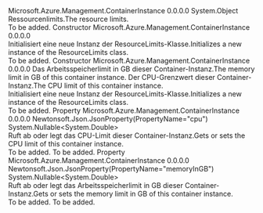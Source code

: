 <Type Name="ResourceLimits" FullName="Microsoft.Azure.Management.ContainerInstance.Models.ResourceLimits">
  <TypeSignature Language="C#" Value="public class ResourceLimits" />
  <TypeSignature Language="ILAsm" Value=".class public auto ansi beforefieldinit ResourceLimits extends System.Object" />
  <TypeSignature Language="DocId" Value="T:Microsoft.Azure.Management.ContainerInstance.Models.ResourceLimits" />
  <TypeSignature Language="VB.NET" Value="Public Class ResourceLimits" />
  <TypeSignature Language="F#" Value="type ResourceLimits = class" />
  <AssemblyInfo>
    <AssemblyName>Microsoft.Azure.Management.ContainerInstance</AssemblyName>
    <AssemblyVersion>0.0.0.0</AssemblyVersion>
  </AssemblyInfo>
  <Base>
    <BaseTypeName>System.Object</BaseTypeName>
  </Base>
  <Interfaces />
  <Docs>
    <summary>
            <span data-ttu-id="92e14-101">Ressourcenlimits.</span><span class="sxs-lookup"><span data-stu-id="92e14-101">The resource limits.</span></span>
            </summary>
    <remarks>To be added.</remarks>
  </Docs>
  <Members>
    <Member MemberName=".ctor">
      <MemberSignature Language="C#" Value="public ResourceLimits ();" />
      <MemberSignature Language="ILAsm" Value=".method public hidebysig specialname rtspecialname instance void .ctor() cil managed" />
      <MemberSignature Language="DocId" Value="M:Microsoft.Azure.Management.ContainerInstance.Models.ResourceLimits.#ctor" />
      <MemberSignature Language="VB.NET" Value="Public Sub New ()" />
      <MemberType>Constructor</MemberType>
      <AssemblyInfo>
        <AssemblyName>Microsoft.Azure.Management.ContainerInstance</AssemblyName>
        <AssemblyVersion>0.0.0.0</AssemblyVersion>
      </AssemblyInfo>
      <Parameters />
      <Docs>
        <summary>
            <span data-ttu-id="92e14-102">Initialisiert eine neue Instanz der ResourceLimits-Klasse.</span><span class="sxs-lookup"><span data-stu-id="92e14-102">Initializes a new instance of the ResourceLimits class.</span></span>
            </summary>
        <remarks>To be added.</remarks>
      </Docs>
    </Member>
    <Member MemberName=".ctor">
      <MemberSignature Language="C#" Value="public ResourceLimits (Nullable&lt;double&gt; memoryInGB = null, Nullable&lt;double&gt; cpu = null);" />
      <MemberSignature Language="ILAsm" Value=".method public hidebysig specialname rtspecialname instance void .ctor(valuetype System.Nullable`1&lt;float64&gt; memoryInGB, valuetype System.Nullable`1&lt;float64&gt; cpu) cil managed" />
      <MemberSignature Language="DocId" Value="M:Microsoft.Azure.Management.ContainerInstance.Models.ResourceLimits.#ctor(System.Nullable{System.Double},System.Nullable{System.Double})" />
      <MemberSignature Language="VB.NET" Value="Public Sub New (Optional memoryInGB As Nullable(Of Double) = null, Optional cpu As Nullable(Of Double) = null)" />
      <MemberSignature Language="F#" Value="new Microsoft.Azure.Management.ContainerInstance.Models.ResourceLimits : Nullable&lt;double&gt; * Nullable&lt;double&gt; -&gt; Microsoft.Azure.Management.ContainerInstance.Models.ResourceLimits" Usage="new Microsoft.Azure.Management.ContainerInstance.Models.ResourceLimits (memoryInGB, cpu)" />
      <MemberType>Constructor</MemberType>
      <AssemblyInfo>
        <AssemblyName>Microsoft.Azure.Management.ContainerInstance</AssemblyName>
        <AssemblyVersion>0.0.0.0</AssemblyVersion>
      </AssemblyInfo>
      <Parameters>
        <Parameter Name="memoryInGB" Type="System.Nullable&lt;System.Double&gt;" />
        <Parameter Name="cpu" Type="System.Nullable&lt;System.Double&gt;" />
      </Parameters>
      <Docs>
        <param name="memoryInGB"><span data-ttu-id="92e14-103">Das Arbeitsspeicherlimit in GB dieser Container-Instanz.</span><span class="sxs-lookup"><span data-stu-id="92e14-103">The memory limit in GB of this container instance.</span></span></param>
        <param name="cpu"><span data-ttu-id="92e14-104">Der CPU-Grenzwert dieser Container-Instanz.</span><span class="sxs-lookup"><span data-stu-id="92e14-104">The CPU limit of this container instance.</span></span></param>
        <summary>
            <span data-ttu-id="92e14-105">Initialisiert eine neue Instanz der ResourceLimits-Klasse.</span><span class="sxs-lookup"><span data-stu-id="92e14-105">Initializes a new instance of the ResourceLimits class.</span></span>
            </summary>
        <remarks>To be added.</remarks>
      </Docs>
    </Member>
    <Member MemberName="Cpu">
      <MemberSignature Language="C#" Value="public Nullable&lt;double&gt; Cpu { get; set; }" />
      <MemberSignature Language="ILAsm" Value=".property instance valuetype System.Nullable`1&lt;float64&gt; Cpu" />
      <MemberSignature Language="DocId" Value="P:Microsoft.Azure.Management.ContainerInstance.Models.ResourceLimits.Cpu" />
      <MemberSignature Language="VB.NET" Value="Public Property Cpu As Nullable(Of Double)" />
      <MemberSignature Language="F#" Value="member this.Cpu : Nullable&lt;double&gt; with get, set" Usage="Microsoft.Azure.Management.ContainerInstance.Models.ResourceLimits.Cpu" />
      <MemberType>Property</MemberType>
      <AssemblyInfo>
        <AssemblyName>Microsoft.Azure.Management.ContainerInstance</AssemblyName>
        <AssemblyVersion>0.0.0.0</AssemblyVersion>
      </AssemblyInfo>
      <Attributes>
        <Attribute>
          <AttributeName>Newtonsoft.Json.JsonProperty(PropertyName="cpu")</AttributeName>
        </Attribute>
      </Attributes>
      <ReturnValue>
        <ReturnType>System.Nullable&lt;System.Double&gt;</ReturnType>
      </ReturnValue>
      <Docs>
        <summary>
            <span data-ttu-id="92e14-106">Ruft ab oder legt das CPU-Limit dieser Container-Instanz.</span><span class="sxs-lookup"><span data-stu-id="92e14-106">Gets or sets the CPU limit of this container instance.</span></span>
            </summary>
        <value>To be added.</value>
        <remarks>To be added.</remarks>
      </Docs>
    </Member>
    <Member MemberName="MemoryInGB">
      <MemberSignature Language="C#" Value="public Nullable&lt;double&gt; MemoryInGB { get; set; }" />
      <MemberSignature Language="ILAsm" Value=".property instance valuetype System.Nullable`1&lt;float64&gt; MemoryInGB" />
      <MemberSignature Language="DocId" Value="P:Microsoft.Azure.Management.ContainerInstance.Models.ResourceLimits.MemoryInGB" />
      <MemberSignature Language="VB.NET" Value="Public Property MemoryInGB As Nullable(Of Double)" />
      <MemberSignature Language="F#" Value="member this.MemoryInGB : Nullable&lt;double&gt; with get, set" Usage="Microsoft.Azure.Management.ContainerInstance.Models.ResourceLimits.MemoryInGB" />
      <MemberType>Property</MemberType>
      <AssemblyInfo>
        <AssemblyName>Microsoft.Azure.Management.ContainerInstance</AssemblyName>
        <AssemblyVersion>0.0.0.0</AssemblyVersion>
      </AssemblyInfo>
      <Attributes>
        <Attribute>
          <AttributeName>Newtonsoft.Json.JsonProperty(PropertyName="memoryInGB")</AttributeName>
        </Attribute>
      </Attributes>
      <ReturnValue>
        <ReturnType>System.Nullable&lt;System.Double&gt;</ReturnType>
      </ReturnValue>
      <Docs>
        <summary>
            <span data-ttu-id="92e14-107">Ruft ab oder legt das Arbeitsspeicherlimit in GB dieser Container-Instanz.</span><span class="sxs-lookup"><span data-stu-id="92e14-107">Gets or sets the memory limit in GB of this container instance.</span></span>
            </summary>
        <value>To be added.</value>
        <remarks>To be added.</remarks>
      </Docs>
    </Member>
  </Members>
</Type>